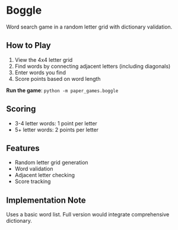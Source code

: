 # Boggle

Word search game in a random letter grid with dictionary validation.

## How to Play

1. View the 4x4 letter grid
1. Find words by connecting adjacent letters (including diagonals)
1. Enter words you find
1. Score points based on word length

**Run the game**: `python -m paper_games.boggle`

## Scoring

- 3-4 letter words: 1 point per letter
- 5+ letter words: 2 points per letter

## Features

- Random letter grid generation
- Word validation
- Adjacent letter checking
- Score tracking

## Implementation Note

Uses a basic word list. Full version would integrate comprehensive dictionary.
